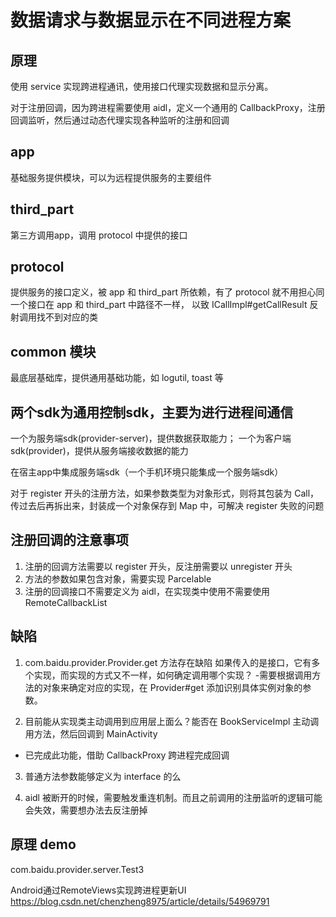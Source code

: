 # 数据请求与数据显示在不同进程方案

## 原理
使用 service 实现跨进程通讯，使用接口代理实现数据和显示分离。

对于注册回调，因为跨进程需要使用 aidl，定义一个通用的 CallbackProxy，注册回调监听，然后通过动态代理实现各种监听的注册和回调

## app
基础服务提供模块，可以为远程提供服务的主要组件



## third_part
第三方调用app，调用 protocol 中提供的接口

## protocol 
提供服务的接口定义，被 app 和 third_part 所依赖，有了 protocol 就不用担心同一个接口在 app 和 third_part 中路径不一样，
以致 ICallImpl#getCallResult 反射调用找不到对应的类

## common 模块
最底层基础库，提供通用基础功能，如 logutil, toast 等




## 两个sdk为通用控制sdk，主要为进行进程间通信
一个为服务端sdk(provider-server)，提供数据获取能力；
一个为客户端sdk(provider)，提供从服务端接收数据的能力


在宿主app中集成服务端sdk（一个手机环境只能集成一个服务端sdk）

对于 register 开头的注册方法，如果参数类型为对象形式，则将其包装为 Call，传过去后再拆出来，封装成一个对象保存到 Map 中，可解决 register 失败的问题

## 注册回调的注意事项
1. 注册的回调方法需要以 register 开头，反注册需要以 unregister 开头
2. 方法的参数如果包含对象，需要实现 Parcelable
3. 注册的回调接口不需要定义为 aidl，在实现类中使用不需要使用 RemoteCallbackList

## 缺陷
1. com.baidu.provider.Provider.get 方法存在缺陷
如果传入的是接口，它有多个实现，而实现的方式又不一样，如何确定调用哪个实现？
-需要根据调用方法的对象来确定对应的实现，在 Provider#get 添加识别具体实例对象的参数。

2. 目前能从实现类主动调用到应用层上面么？能否在 BookServiceImpl 主动调用方法，然后回调到 MainActivity
- 已完成此功能，借助 CallbackProxy 跨进程完成回调

3. 普通方法参数能够定义为 interface 的么

4. aidl 被断开的时候，需要触发重连机制。而且之前调用的注册监听的逻辑可能会失效，需要想办法去反注册掉


## 原理 demo
com.baidu.provider.server.Test3




Android通过RemoteViews实现跨进程更新UI
https://blog.csdn.net/chenzheng8975/article/details/54969791












